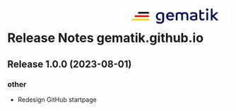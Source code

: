 <img align="right" width="250" height="47" src="Gematik_Logo_Flag_With_Background.png"/> <br/>    

# Release Notes gematik.github.io

## Release 1.0.0 (2023-08-01)

### other

- Redesign GitHub startpage
